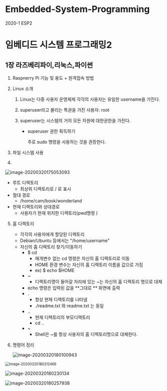 # Embedded-System-Programming
2020-1 ESP2
# 임베디드 시스템 프로그래밍2



## 1장 라즈베리파이,리눅스,파이썬

1. Raspnerry Pi 기능 및 용도 + 원격접속 방법

2. Linux 소개

   1. Linux는 다중 사용자 운영체제 각각의 사용자는 유일한 username을 가진다.

   2. superuser라고 불리는 특권을 가진 사용자: root

   3. superuser는 시스템의 거의 모든 자원에 대한권한을 가진다.

      - superuser 권한 획득하기

        주로 sudo 명령을 사용하는 것을 권장한다.

3. 파일 시스템 사용

4. 

![image-20200320175053093](C:\Users\LACUC\AppData\Roaming\Typora\typora-user-images\image-20200320175053093.png)

- 루트 디렉토리 
  - 최상위 디렉토리로 / 로 표시
- 절대 경로
  - /home/cam/book/wonderland
- 현재 디렉토리와 상대경로
  - 사용자가 현재 위치한 디렉토리(pwd명령 )



5. 홈 디렉토리

   - 각각의 사용자에게 할당된 디렉토리
   - Debian/Ubuntu 등에서는 "/home/username"
   - 자신의 홈 디렉토리 찾기/이동하기
     - $ cd
       - 매개변수 없는 cd 명령은 자신의 홈 디렉토리로 이동
       - HOME 환경 변수는 자신의 홈 디렉토리 이름을 값으로 가짐
       - ex) $ echo $HOME
     - ~
       - 디렉토리명이 들어갈 자리에 있는 ~는 자신의 홈 디렉토리 명으로 대체
     - echo 명령은 입력된 값을 **그대로 ** 화면에 출력
     - .
       - 항상 현재 디렉토리를 나타냄
       - ./readme.txt 와 readme.txt 는 동일
     - ..
       - 현재 디렉토리의 부모디렉토리
       - cd ..
     - ~
       - Shell은 ~를 항상 사용자의 홈 디렉토리명으로 대체한다.

6. 명령어 정리

   ![image-20200320180100943](C:\Users\LACUC\AppData\Roaming\Typora\typora-user-images\image-20200320180100943.png)

<img src="C:\Users\LACUC\AppData\Roaming\Typora\typora-user-images\image-20200320180212466.png" alt="image-20200320180212466" style="zoom:80%;" />

![image-20200320180230134](C:\Users\LACUC\AppData\Roaming\Typora\typora-user-images\image-20200320180230134.png)

![image-20200320180257938](C:\Users\LACUC\AppData\Roaming\Typora\typora-user-images\image-20200320180257938.png)
